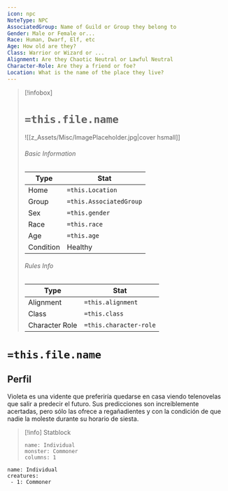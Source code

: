 ```yaml
---
icon: npc
NoteType: NPC
AssociatedGroup: Name of Guild or Group they belong to
Gender: Male or Female or... 
Race: Human, Dwarf, Elf, etc
Age: How old are they?
Class: Warrior or Wizard or ... 
Alignment: Are they Chaotic Neutral or Lawful Neutral
Character-Role: Are they a friend or foe?
Location: What is the name of the place they live?
---
```


> [!infobox]
> # `=this.file.name`
> ![[z_Assets/Misc/ImagePlaceholder.jpg|cover hsmall]]
> ###### Basic Information
> Type |  Stat |
> ---|---|
> Home | `=this.Location` |
> Group | `=this.AssociatedGroup` |
> Sex | `=this.gender` |
> Race | `=this.race` |
> Age | `=this.age` |
> Condition | Healthy |
> ###### Rules Info
> Type |  Stat |
> ---|---|
> Alignment | `=this.alignment` |
> Class | `=this.class` |
> Character Role | `=this.character-role` |

# `=this.file.name`
## Perfil

Violeta es una vidente que preferiría quedarse en casa viendo telenovelas que salir a predecir el futuro. Sus predicciones son increíblemente acertadas, pero sólo las ofrece a regañadientes y con la condición de que nadie la moleste durante su horario de siesta.

> [!info] Statblock
> ```statblock
> name: Individual
> monster: Commoner
> columns: 1
> ```

```encounter-table
name: Individual
creatures:
 - 1: Commoner
```
